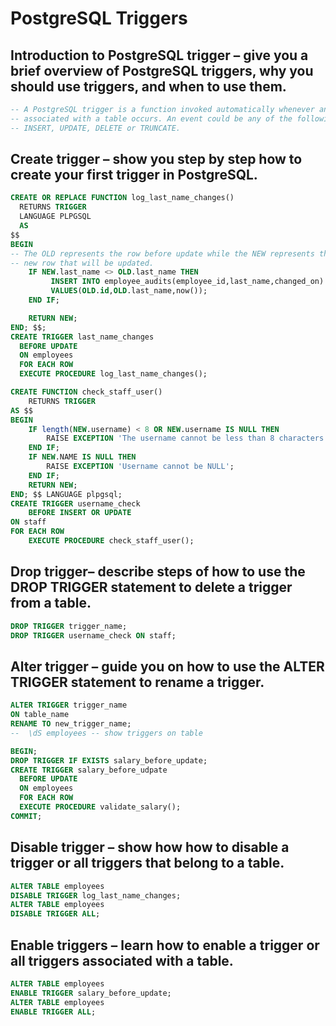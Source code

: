 # PostgreSQL Triggers

## Introduction to PostgreSQL trigger – give you a brief overview of PostgreSQL triggers, why you should use triggers, and when to use them.

```sql
-- A PostgreSQL trigger is a function invoked automatically whenever an event
-- associated with a table occurs. An event could be any of the following:
-- INSERT, UPDATE, DELETE or TRUNCATE.
```

## Create trigger – show you step by step how to create your first trigger in PostgreSQL.

```sql
CREATE OR REPLACE FUNCTION log_last_name_changes()
  RETURNS TRIGGER
  LANGUAGE PLPGSQL
  AS
$$
BEGIN
-- The OLD represents the row before update while the NEW represents the
-- new row that will be updated.
	IF NEW.last_name <> OLD.last_name THEN
		 INSERT INTO employee_audits(employee_id,last_name,changed_on)
		 VALUES(OLD.id,OLD.last_name,now());
	END IF;

	RETURN NEW;
END; $$;
CREATE TRIGGER last_name_changes
  BEFORE UPDATE
  ON employees
  FOR EACH ROW
  EXECUTE PROCEDURE log_last_name_changes();

CREATE FUNCTION check_staff_user()
    RETURNS TRIGGER
AS $$
BEGIN
    IF length(NEW.username) < 8 OR NEW.username IS NULL THEN
        RAISE EXCEPTION 'The username cannot be less than 8 characters';
    END IF;
    IF NEW.NAME IS NULL THEN
        RAISE EXCEPTION 'Username cannot be NULL';
    END IF;
    RETURN NEW;
END; $$ LANGUAGE plpgsql;
CREATE TRIGGER username_check
    BEFORE INSERT OR UPDATE
ON staff
FOR EACH ROW
    EXECUTE PROCEDURE check_staff_user();
```

## Drop trigger– describe steps of how to use the DROP TRIGGER statement to delete a trigger from a table.

```sql
DROP TRIGGER trigger_name;
DROP TRIGGER username_check ON staff;
```

## Alter trigger – guide you on how to use the ALTER TRIGGER statement to rename a trigger.

```sql
ALTER TRIGGER trigger_name
ON table_name
RENAME TO new_trigger_name;
--  \dS employees -- show triggers on table

BEGIN;
DROP TRIGGER IF EXISTS salary_before_update;
CREATE TRIGGER salary_before_udpate
  BEFORE UPDATE
  ON employees
  FOR EACH ROW
  EXECUTE PROCEDURE validate_salary();
COMMIT;
```

## Disable trigger – show how how to disable a trigger or all triggers that belong to a table.

```sql
ALTER TABLE employees
DISABLE TRIGGER log_last_name_changes;
ALTER TABLE employees
DISABLE TRIGGER ALL;
```

## Enable triggers – learn how to enable a trigger or all triggers associated with a table.

```sql
ALTER TABLE employees
ENABLE TRIGGER salary_before_update;
ALTER TABLE employees
ENABLE TRIGGER ALL;
```
